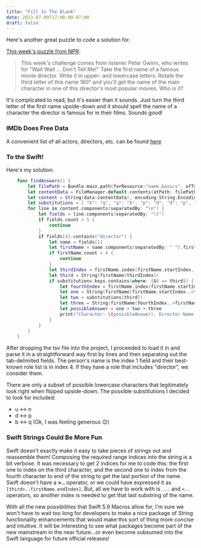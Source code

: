 ```yaml
---
title: "Fill In The Blank"
date: 2023-07-09T17:00:00-07:00
draft: false
---
```

 
Here's another great puzzle to code a solution for.

[This week's puzzle from NPR](https://www.npr.org/2023/07/09/1186650754/sunday-puzzle-fill-in-the-blank):

> This week's challenge comes from listener Peter Gwinn, who writes for "Wait Wait ... Don't Tell Me!" Take the first name of a famous movie director. Write it in upper- and lowercase letters. Rotate the third letter of this name 180° and you'll get the name of the main character in one of this director's most popular movies. Who is it?

It's complicated to read, but it's easier than it sounds. Just turn the third letter of the first name upside-down and it should spell the name of a character the director is famous for in their films. Sounds good!

### IMDb Does Free Data

A convenient list of all actors, directors, etc. can be found [here](https://datasets.imdbws.com/name.basics.tsv.gz)

### To the Swift!

Here's my solution:

```swift
    func findAnswers() {
        let filePath = Bundle.main.path(forResource:"name.basics", ofType: "tsv")
        let contentData = FileManager.default.contents(atPath: filePath!)
        let content = String(data:contentData!, encoding:String.Encoding.utf8)!
        let substitutions = [ "b": "q", "q": "b", "p": "d", "d": "p", "n": "u", "u": "n"]
        for line in content.components(separatedBy: "\n") {
            let fields = line.components(separatedBy: "\t")
            if fields.count < 5 {
                continue
            }
            if fields[4].contains("director") {
                let name = fields[1]
                let firstName = name.components(separatedBy: " ").first ?? name
                if firstName.count < 4 {
                    continue
                }
                let thirdIndex = firstName.index(firstName.startIndex, offsetBy: 2)
                let third = String(firstName[thirdIndex])
                if substitutions.keys.contains(where: {$0 == third}) {
                    let fourthIndex = firstName.index(firstName.startIndex, offsetBy: 3)
                    let one = String(firstName[firstName.startIndex..<thirdIndex])
                    let two = substitutions[third]!
                    let three = String(firstName[fourthIndex..<firstName.endIndex])
                    let possibleAnswer = one + two + three
                    print("Character: \(possibleAnswer), Director Name: \(name)")
                }
            }
        }
    }
```

After dropping the tsv file into the project, I proceeded to load it in and parse it in a straightforward way first by lines and then separating out the tab-delimited fields. The person's name is the index 1 field and their best-known role list is in index 4. If they have a role that includes "director", we consider them.

There are only a subset of possible lowercase characters that legitimately look right when flipped upside-down. The possible substitutions I decided to look for included:

- u <-> n
- d <-> p
- b <-> q (Ok, I was feeling generous 😉)

### Swift Strings Could Be More Fun

Swift doesn't exactly make it easy to take pieces of strings out and reassemble them! Composing the required range indices into the string is a bit verbose. It was necessary to get 2 indices for me to code this: the first one to index on the third character, and the second one to index from the fourth character to end of the string to get the last portion of the name. Swift doesn't have a **>..** operator, or we could have expressed it as `[third>..firstName.endIndex]`. But, all we have to work with is `...` and `<..` operators, so another index is needed to get that last substring of the name.

With all the new possibilities that Swift 5.9 Macros allow for, I'm sure we won't have to wait too long for developers to make a nice package of String functionality enhancements that would make this sort of thing more concise and intuitive. It will be interesting to see what packages become part of the new mainstream in the near future...or even become subsumed into the Swift language for future official releases!